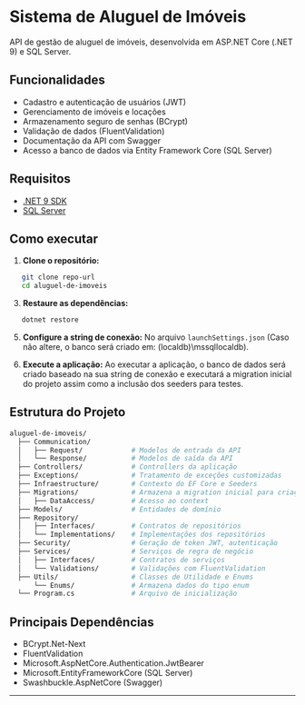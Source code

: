 # Sistema de Aluguel de Imóveis

API de gestão de aluguel de imóveis, desenvolvida em ASP.NET Core (.NET 9) e SQL Server.

## Funcionalidades

- Cadastro e autenticação de usuários (JWT)
- Gerenciamento de imóveis e locações
- Armazenamento seguro de senhas (BCrypt)
- Validação de dados (FluentValidation)
- Documentação da API com Swagger
- Acesso a banco de dados via Entity Framework Core (SQL Server)

## Requisitos

- [.NET 9 SDK](https://dotnet.microsoft.com/download/dotnet/9.0)
- [SQL Server](https://www.microsoft.com/pt-br/sql-server/sql-server-downloads)

## Como executar

1. **Clone o repositório:**
```bash
   git clone repo-url
   cd aluguel-de-imoveis
```
   
3. **Restaure as dependências:**
```bash
   dotnet restore
```
   
5. **Configure a string de conexão:** No arquivo `launchSettings.json` (Caso não altere, o banco será criado em: (localdb)\mssqllocaldb).

7. **Execute a aplicação:** Ao executar a aplicação, o banco de dados será criado baseado na sua string de conexão e executará a migration inicial do projeto assim como a inclusão dos seeders para testes.

## Estrutura do Projeto
```bash
aluguel-de-imoveis/
  ├── Communication/
  │   ├── Request/            # Modelos de entrada da API
  │   └── Response/           # Modelos de saída da API
  ├── Controllers/            # Controllers da aplicação
  ├── Exceptions/             # Tratamento de exceções customizadas
  ├── Infraestructure/        # Contexto do EF Core e Seeders
  ├── Migrations/             # Armazena a migration inicial para criação do banco
  │   ├── DataAccess/         # Acesso ao context
  ├── Models/                 # Entidades de domínio
  ├── Repository/
  │   ├── Interfaces/         # Contratos de repositórios
  │   └── Implementations/    # Implementações dos repositórios
  ├── Security/               # Geração de token JWT, autenticação
  ├── Services/               # Serviços de regra de negócio
  │   ├── Interfaces/         # Contratos de serviços
  │   └── Validations/        # Validações com FluentValidation
  ├── Utils/                  # Classes de Utilidade e Enums
      └── Enums/              # Armazena dados do tipo enum
  └── Program.cs              # Arquivo de inicialização
```

## Principais Dependências

- BCrypt.Net-Next
- FluentValidation
- Microsoft.AspNetCore.Authentication.JwtBearer
- Microsoft.EntityFrameworkCore (SQL Server)
- Swashbuckle.AspNetCore (Swagger)
---
